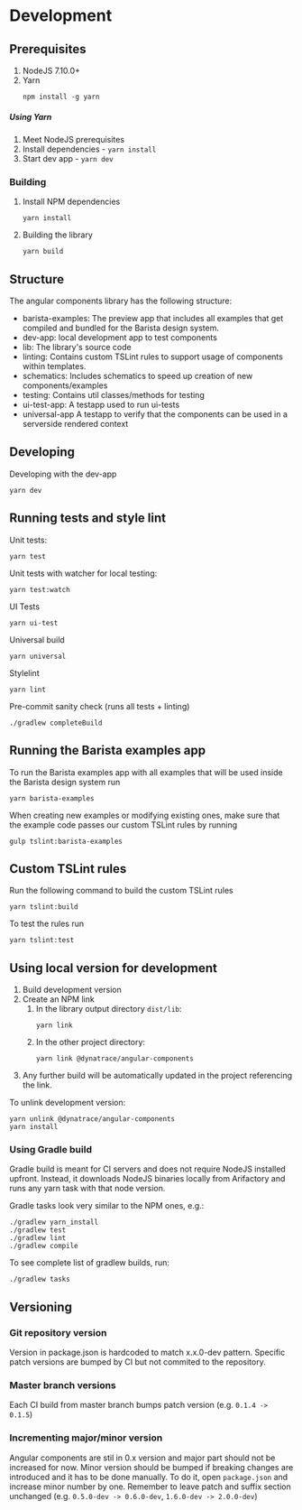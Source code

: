 # Development

## Prerequisites

1. NodeJS 7.10.0+
2. Yarn
   ```
   npm install -g yarn
   ```

##### Using Yarn

1. Meet NodeJS prerequisites
2. Install dependencies - `yarn install`
3. Start dev app - `yarn dev`

### Building

1. Install NPM dependencies
   ```
   yarn install
   ```
2. Building the library
   ```
   yarn build
   ```

## Structure

The angular components library has the following structure:

- barista-examples: The preview app that includes all examples that get compiled and bundled for the Barista design system.
- dev-app: local development app to test components
- lib: The library's source code
- linting: Contains custom TSLint rules to support usage of components within templates.
- schematics: Includes schematics to speed up creation of new components/examples
- testing: Contains util classes/methods for testing
- ui-test-app: A testapp used to run ui-tests
- universal-app A testapp to verify that the components can be used in a serverside rendered context

## Developing

Developing with the dev-app

```
yarn dev
```

## Running tests and style lint

Unit tests:

```
yarn test
```

Unit tests with watcher for local testing:

```
yarn test:watch
```

UI Tests

```
yarn ui-test
```

Universal build

```
yarn universal
```

Stylelint

```
yarn lint
```

Pre-commit sanity check (runs all tests + linting)

```
./gradlew completeBuild
```

## Running the Barista examples app

To run the Barista examples app with all examples that will be used inside the Barista design system run

```
yarn barista-examples
```

When creating new examples or modifying existing ones, make sure that the example code passes our custom TSLint rules by running

```
gulp tslint:barista-examples
```

## Custom TSLint rules

Run the following command to build the custom TSLint rules

```
yarn tslint:build
```

To test the rules run

```
yarn tslint:test
```

## Using local version for development

1. Build development version
2. Create an NPM link
   1. In the library output directory `dist/lib`:
      ```
      yarn link
      ```
   2. In the other project directory:
      ```
      yarn link @dynatrace/angular-components
      ```
3. Any further build will be automatically updated in the project referencing the link.

To unlink development version:

```
yarn unlink @dynatrace/angular-components
yarn install
```

### Using Gradle build

Gradle build is meant for CI servers and does not require NodeJS installed upfront.
Instead, it downloads NodeJS binaries locally from Arifactory and runs any yarn task with that node version.

Gradle tasks look very similar to the NPM ones, e.g.:

```
./gradlew yarn_install
./gradlew test
./gradlew lint
./gradlew compile
```

To see complete list of gradlew builds, run:

```
./gradlew tasks
```

## Versioning

### Git repository version

Version in package.json is hardcoded to match x.x.0-dev pattern.
Specific patch versions are bumped by CI but not commited to the repository.

### Master branch versions

Each CI build from master branch bumps patch version (e.g. `0.1.4 -> 0.1.5`)

### Incrementing major/minor version

Angular components are stil in 0.x version and major part should not be increased for now.
Minor version should be bumped if breaking changes are introduced and it has to be done manually.
To do it, open `package.json` and increase minor number by one.
Remember to leave patch and suffix section unchanged (e.g. `0.5.0-dev -> 0.6.0-dev`, `1.6.0-dev -> 2.0.0-dev`)
